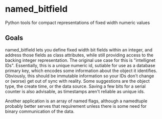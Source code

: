 # named_bitfield
Python tools for compact representations of fixed width numeric values


## Goals
named_bitfield lets you define fixed width bit fields within an integer, and
address those fields as class attributes, while still providing access to the
backing integer representation.  The original use case for this is
"intellignet IDs".  Essentially, this is a unique numeric id, sutiable for use
as a database primary key, which encodes some information about the object it
identifies.  Obviously, this should be immutable information so your IDs don't
change or (worse) get out of sync with reality.  Some suggestions are the
object type, the create time, or the data source.  Saving a few bits for a
serial counter is also advisable, as timestamps aren't reliable as unique ids.

Another application is an array of named flags, although a namedtuple probably
better serves that requirement unless there is some need for binary
communication of the data.
